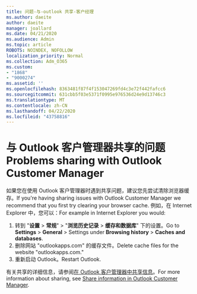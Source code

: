 ```yaml
---
title: 问题-与-outlook 共享-客户经理
ms.author: daeite
author: daeite
manager: joallard
ms.date: 04/21/2020
ms.audience: Admin
ms.topic: article
ROBOTS: NOINDEX, NOFOLLOW
localization_priority: Normal
ms.collection: Adm_O365
ms.custom:
- "1868"
- "9000274"
ms.assetid: ''
ms.openlocfilehash: 8363481f87f4f153047269fd4c3e72f442fafcc6
ms.sourcegitcommit: 631cbb5f03e5371f0995e976536d24e9d13746c3
ms.translationtype: MT
ms.contentlocale: zh-CN
ms.lasthandoff: 04/22/2020
ms.locfileid: "43758816"
---
```

# <a name="problems-sharing-with-outlook-customer-manager"></a><span data-ttu-id="92499-102">与 Outlook 客户管理器共享的问题</span><span class="sxs-lookup"><span data-stu-id="92499-102">Problems sharing with Outlook Customer Manager</span></span>

<span data-ttu-id="92499-103">如果您在使用 Outlook 客户管理器时遇到共享问题，建议您先尝试清除浏览器缓存。</span><span class="sxs-lookup"><span data-stu-id="92499-103">If you're having sharing issues with Outlook Customer Manager we recommend that you first try clearing your browser cache.</span></span> <span data-ttu-id="92499-104">例如，在 Internet Explorer 中，您可以：</span><span class="sxs-lookup"><span data-stu-id="92499-104">For example in Internet Explorer you would:</span></span>

1. <span data-ttu-id="92499-105">转到 "**设置** > **常规**" > "**浏览历史记录** > **缓存和数据库**" 下的设置。</span><span class="sxs-lookup"><span data-stu-id="92499-105">Go to **Settings** > **General** > Settings under **Browsing history** > **Caches and databases**.</span></span>
2. <span data-ttu-id="92499-106">删除网站 "outlookapps.com" 的缓存文件。</span><span class="sxs-lookup"><span data-stu-id="92499-106">Delete cache files for the website "outlookapps.com."</span></span>
3. <span data-ttu-id="92499-107">重新启动 Outlook。</span><span class="sxs-lookup"><span data-stu-id="92499-107">Restart Outlook.</span></span>

<span data-ttu-id="92499-108">有关共享的详细信息，请参阅[在 Outlook 客户管理器中共享信息](https://support.office.com/article/4f26cc69-67da-4cd5-b344-02d1a4799310%20)。</span><span class="sxs-lookup"><span data-stu-id="92499-108">For more information about sharing, see [Share information in Outlook Customer Manager](https://support.office.com/article/4f26cc69-67da-4cd5-b344-02d1a4799310%20).</span></span>